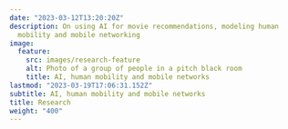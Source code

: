 ```yaml
---
date: "2023-03-12T13:20:20Z"
description: On using AI for movie recommendations, modeling human
  mobility and mobile networking
image:
  feature:
    src: images/research-feature
    alt: Photo of a group of people in a pitch black room
    title: AI, human mobility and mobile networks
lastmod: "2023-03-19T17:06:31.152Z"
subtitle: AI, human mobility and mobile networks
title: Research
weight: "400"
---
```

